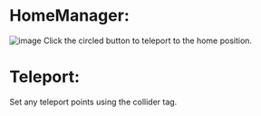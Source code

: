 # HomeManager:
![image](https://user-images.githubusercontent.com/54160011/187533730-bcf115d7-cb09-4183-9009-bab35ac0d549.png)
Click the circled button to teleport to the home position.

# Teleport:
Set any teleport points using the collider tag.
